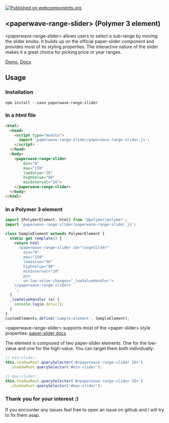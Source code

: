 [![Published on webcomponents.org](https://img.shields.io/badge/webcomponents.org-published-blue.svg)](https://www.webcomponents.org/element/paperwave-range-slider)

## \<paperwave-range-slider\> (Polymer 3 element)

\<paperwave-range-slider\> allows users to select a sub-range by moving the slider knobs. It builds up on the official paper-slider component and provides most of its styling properties. The interactive nature of the slider makes it a great choice for picking price or year ranges.

[Demo](https://www.webcomponents.org/element/paperwave-range-slider/demo/demo/index.html), [Docs](https://www.webcomponents.org/element/paperwave-range-slider/elements/paperwave-range-slider)


## Usage

### Installation
```
npm install --save paperwave-range-slider
```
### In a html file
```html
<html>
  <head>
    <script type="module">
      import 'paperwave-range-slider/paperwave-range-slider.js';
    </script>
  </head>
  <body>
    <paperwave-range-slider
        min="0"
        max="150"
        lowValue="30"
        highValue="90"
        minInterval="20">
    </paperwave-range-slider>
  </body>
</html>
```
### In a Polymer 3 element
```js
import {PolymerElement, html} from '@polymer/polymer';
import 'paperwave-range-slider/paperwave-range-slider.js';

class SampleElement extends PolymerElement {
  static get template() {
    return html`
      <paperwave-range-slider id="rangeSilder"
        min="0"
        max="150"
        lowValue="30"
        highValue="90"
        minInterval="20"
        pin
        on-low-value-changes="_lowValueHandler">
    </paperwave-range-slider>
    `;
  }
  _lowValueHandler (e) {
    console.log(e.detail);
  }
}
customElements.define('sample-element', SampleElement);
```

\<paperwave-range-slider\> supports most of the \<paper-slider\> style properties: [paper-slider docs](https://www.webcomponents.org/element/@polymer/paper-slider/elements/paper-slider)

The element is composed of two paper-slider elements. One for the low-value and one for the high-value. You can target them both individually: 
```js
// min-slider:
this.shadowRoot.querySelector('#<paperwave-range-slider ID>')
  .shadowRoot.querySelector('#min-slider');

// max-slider: 
this.shadowRoot.querySelector('#<paperwave-range-slider ID>')
  .shadowRoot.querySelector('#max-slider');

```

### Thank you for your interest :)

If you encounter any issues feel free to open an issue on github and I will try to fix them asap.